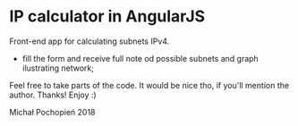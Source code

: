 # IP calculator in AngularJS
Front-end app for calculating subnets IPv4.

- fill the form and receive full note od possible subnets and graph ilustrating network;

Feel free to take parts of the code. It would be nice tho, if you'll mention the author. Thanks! Enjoy :)

Michał Pochopień 2018
